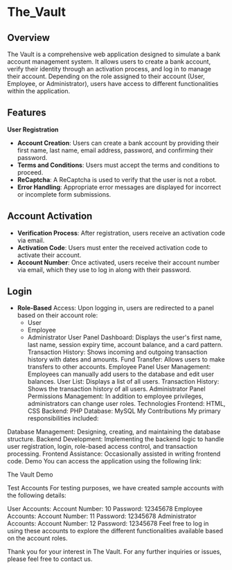 # The_Vault

## Overview
The Vault is a comprehensive web application designed to simulate a bank account management system. It allows users to create a bank account, verify their identity through an activation process, and log in to manage their account. Depending on the role assigned to their account (User, Employee, or Administrator), users have access to different functionalities within the application.

## Features
**User Registration**
- **Account Creation**: Users can create a bank account by providing their first name, last name, email address, password, and confirming their password.
- **Terms and Conditions**: Users must accept the terms and conditions to proceed.
- **ReCaptcha**: A ReCaptcha is used to verify that the user is not a robot.
- **Error Handling**: Appropriate error messages are displayed for incorrect or incomplete form submissions.
## Account Activation
- **Verification Process**: After registration, users receive an activation code via email.
- **Activation Code**: Users must enter the received activation code to activate their account.
- **Account Number**: Once activated, users receive their account number via email, which they use to log in along with their password.
## Login
- **Role-Based** Access: Upon logging in, users are redirected to a panel based on their account role:
  - User
  - Employee
  - Administrator
User Panel
Dashboard: Displays the user's first name, last name, session expiry time, account balance, and a card pattern.
Transaction History: Shows incoming and outgoing transaction history with dates and amounts.
Fund Transfer: Allows users to make transfers to other accounts.
Employee Panel
User Management: Employees can manually add users to the database and edit user balances.
User List: Displays a list of all users.
Transaction History: Shows the transaction history of all users.
Administrator Panel
Permissions Management: In addition to employee privileges, administrators can change user roles.
Technologies
Frontend: HTML, CSS
Backend: PHP
Database: MySQL
My Contributions
My primary responsibilities included:

Database Management: Designing, creating, and maintaining the database structure.
Backend Development: Implementing the backend logic to handle user registration, login, role-based access control, and transaction processing.
Frontend Assistance: Occasionally assisted in writing frontend code.
Demo
You can access the application using the following link:

The Vault Demo

Test Accounts
For testing purposes, we have created sample accounts with the following details:

User Accounts:
Account Number: 10
Password: 12345678
Employee Accounts:
Account Number: 11
Password: 12345678
Administrator Accounts:
Account Number: 12
Password: 12345678
Feel free to log in using these accounts to explore the different functionalities available based on the account roles.

Thank you for your interest in The Vault. For any further inquiries or issues, please feel free to contact us.
